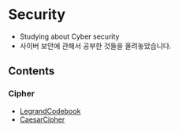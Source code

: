 # Security
- Studying about Cyber security
- 사이버 보안에 관해서 공부한 것들을 올려놓았습니다.

## Contents
### Cipher
- [LegrandCodebook](https://github.com/ryujm1828/Security/tree/main/Cipher/LegrandCodebook)
- [CaesarCipher](https://github.com/ryujm1828/Security/tree/main/Cipher/CaesarCipher)

